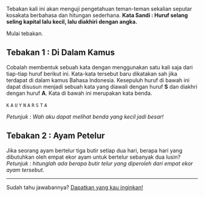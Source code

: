 Tebakan kali ini akan menguji pengetahuan teman-teman sekalian seputar kosakata berbahasa dan hitungan sederhana. 
**Kata Sandi : Huruf selang seling kapital lalu kecil, lalu diakhiri dengan angka.**

Mulai tebakan.

## Tebakan 1 : Di Dalam Kamus

Cobalah membentuk sebuah kata dengan menggunakan satu kali saja dari tiap-tiap huruf berikut ini. Kata-kata tersebut baru dikatakan sah jika terdapat di dalam kamus Bahasa Indonesia.
Kesepuluh huruf di bawah ini dapat disusun menjadi sebuah kata yang diawali dengan huruf **S** dan diakhri dengan huruf **A**. Kata di bawah ini merupakan kata benda.

`K` `A` `U` `Y` `N` `A` `R` `S` `T` `A`

*Petunjuk : Wah aku dapat melihat benda yang kecil jadi besar!*


## Tebakan 2 : Ayam Petelur
Jika seorang ayam bertelur tiga butir setiap dua hari, berapa hari yang dibutuhkan oleh empat ekor ayam untuk bertelur sebanyak dua lusin?
*Petunjuk : hitunglah ada berapa butir telur yang diperoleh dari empat ekor ayam tersebut.*

---
Sudah tahu jawabannya?
[Dapatkan yang kau inginkan!](https://forms.gle/3egCC39v7VM5JCGc9)

